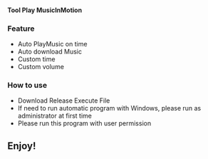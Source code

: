 #### **Tool Play MusicInMotion**

### Feature
* 	Auto PlayMusic on time
* 	Auto download Music
* 	Custom time
* 	Custom volume

### How to use
* 	Download Release Execute File
* 	If need to run automatic program with Windows, please run as administrator at first time
* 	Please run this program with user permission

## Enjoy!
